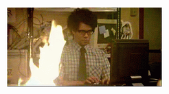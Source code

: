 <!--### Hi there 👋-->

![](fire.gif)

<!--![Ioannis's github stats](https://github-readme-stats.vercel.app/api?username=pelekoudasq&show_icons=true&theme=gotham)-->

